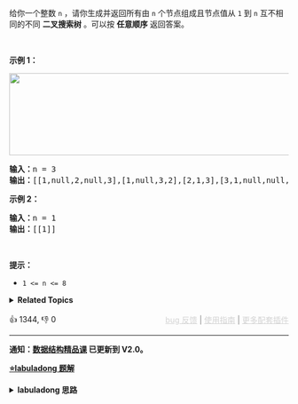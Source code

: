 <p>给你一个整数 <code>n</code> ，请你生成并返回所有由 <code>n</code> 个节点组成且节点值从 <code>1</code> 到 <code>n</code> 互不相同的不同 <strong>二叉搜索树</strong><em> </em>。可以按 <strong>任意顺序</strong> 返回答案。</p>

<p>&nbsp;</p>

<div class="original__bRMd"> 
 <div> 
  <p><strong>示例 1：</strong></p> 
  <img alt="" src="https://assets.leetcode.com/uploads/2021/01/18/uniquebstn3.jpg" style="width: 600px; height: 148px;" /> 
  <pre>
<strong>输入：</strong>n = 3
<strong>输出：</strong>[[1,null,2,null,3],[1,null,3,2],[2,1,3],[3,1,null,null,2],[3,2,null,1]]
</pre> 
 </div>
</div>

<p><strong>示例 2：</strong></p>

<pre>
<strong>输入：</strong>n = 1
<strong>输出：</strong>[[1]]
</pre>

<p>&nbsp;</p>

<p><strong>提示：</strong></p>

<ul> 
 <li><code>1 &lt;= n &lt;= 8</code></li> 
</ul>

<details><summary><strong>Related Topics</strong></summary>树 | 二叉搜索树 | 动态规划 | 回溯 | 二叉树</details><br>

<div>👍 1344, 👎 0<span style='float: right;'><span style='color: gray;'><a href='https://github.com/labuladong/fucking-algorithm/discussions/939' target='_blank' style='color: lightgray;text-decoration: underline;'>bug 反馈</a> | <a href='https://mp.weixin.qq.com/s/NF8mmVyXVfC1ehdMOsO7Cw' target='_blank' style='color: lightgray;text-decoration: underline;'>使用指南</a> | <a href='https://labuladong.github.io/algo/images/others/%E5%85%A8%E5%AE%B6%E6%A1%B6.jpg' target='_blank' style='color: lightgray;text-decoration: underline;'>更多配套插件</a></span></span></div>

<div id="labuladong"><hr>

**通知：[数据结构精品课](https://aep.h5.xeknow.com/s/1XJHEO) 已更新到 V2.0。**



<p><strong><a href="https://labuladong.github.io/article?qno=95" target="_blank">⭐️labuladong 题解</a></strong></p>
<details><summary><strong>labuladong 思路</strong></summary>

## 基本思路

类似 [96. 不同的二叉搜索树](/problems/unique-binary-search-trees)，这题的思路也是类似的，想要构造出所有合法 BST，分以下三步：

1、穷举 `root` 节点的所有可能。

2、递归构造出左右子树的所有合法 BST。

3、给 `root` 节点穷举所有左右子树的组合。

**详细题解：[东哥带你刷二叉搜索树（构造篇）](https://labuladong.github.io/article/fname.html?fname=BST3)**

**标签：[二叉搜索树](https://mp.weixin.qq.com/mp/appmsgalbum?__biz=MzAxODQxMDM0Mw==&action=getalbum&album_id=2121995456690946054)，[数据结构](https://mp.weixin.qq.com/mp/appmsgalbum?__biz=MzAxODQxMDM0Mw==&action=getalbum&album_id=1318892385270808576)**

## 解法代码

```java
class Solution {
    /* 主函数 */
    public List<TreeNode> generateTrees(int n) {
        if (n == 0) return new LinkedList<>();
        // 构造闭区间 [1, n] 组成的 BST
        return build(1, n);
    }

    /* 构造闭区间 [lo, hi] 组成的 BST */
    List<TreeNode> build(int lo, int hi) {
        List<TreeNode> res = new LinkedList<>();
        // base case
        if (lo > hi) {
            res.add(null);
            return res;
        }

        // 1、穷举 root 节点的所有可能。
        for (int i = lo; i <= hi; i++) {
            // 2、递归构造出左右子树的所有合法 BST。
            List<TreeNode> leftTree = build(lo, i - 1);
            List<TreeNode> rightTree = build(i + 1, hi);
            // 3、给 root 节点穷举所有左右子树的组合。
            for (TreeNode left : leftTree) {
                for (TreeNode right : rightTree) {
                    // i 作为根节点 root 的值
                    TreeNode root = new TreeNode(i);
                    root.left = left;
                    root.right = right;
                    res.add(root);
                }
            }
        }
        return res;
    }
}
```

**类似题目**：
  - [96. 不同的二叉搜索树 🟠](/problems/unique-binary-search-trees)

</details>
</div>




